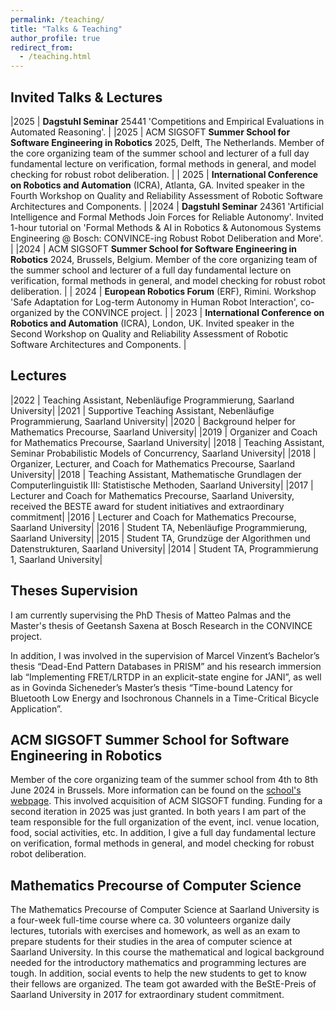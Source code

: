 ```yaml
---
permalink: /teaching/
title: "Talks & Teaching"
author_profile: true
redirect_from: 
  - /teaching.html
---
```


## Invited Talks & Lectures

|2025 | **Dagstuhl Seminar** 25441 'Competitions and Empirical Evaluations in Automated Reasoning'. |
|2025 | ACM SIGSOFT **Summer School for Software Engineering in Robotics** 2025, Delft, The Netherlands. Member of the core organizing team of the summer school and lecturer of a full day fundamental lecture on verification, formal methods in general, and model checking for robust robot deliberation. |
| 2025 | **International Conference on Robotics and Automation** (ICRA), Atlanta, GA. Invited speaker in the Fourth Workshop on Quality and Reliability Assessment of Robotic Software Architectures and Components. |
|2024 | **Dagstuhl Seminar** 24361 'Artificial Intelligence and Formal Methods Join Forces for Reliable Autonomy'. Invited 1-hour tutorial  on 'Formal Methods & AI in Robotics & Autonomous Systems Engineering @ Bosch: CONVINCE-ing Robust Robot Deliberation and More'. |
|2024 | ACM SIGSOFT **Summer School for Software Engineering in Robotics** 2024, Brussels, Belgium. Member of the core organizing team of the summer school and lecturer of a full day fundamental lecture on verification, formal methods in general, and model checking for robust robot deliberation. |
| 2024 | **European Robotics Forum** (ERF), Rimini. Workshop 'Safe Adaptation for Log-term Autonomy in Human Robot Interaction', co-organized by the CONVINCE project. |
| 2023 | **International Conference on Robotics and Automation** (ICRA), London, UK. Invited speaker in the Second Workshop on Quality and Reliability Assessment of Robotic Software Architectures and Components. |


## Lectures

|2022 |	Teaching Assistant, Nebenläufige Programmierung, Saarland University|
|2021 |	Supportive Teaching Assistant, Nebenläufige Programmierung, Saarland University|
|2020 |	Background helper for Mathematics Precourse, Saarland University|
|2019 |	Organizer and Coach for Mathematics Precourse, Saarland University|
|2018 |	Teaching Assistant, Seminar Probabilistic Models of Concurrency, Saarland University|
|2018 |	Organizer, Lecturer, and Coach for Mathematics Precourse, Saarland University|
|2018 |	Teaching Assistant, Mathematische Grundlagen der Computerlinguistik III: Statistische Methoden, Saarland University|
|2017 |	Lecturer and Coach for Mathematics Precourse, Saarland University, received the BESTE award for student initiatives and extraordinary commitment|
|2016 |	Lecturer and Coach for Mathematics Precourse, Saarland University|
|2016 |	Student TA, Nebenläufige Programmierung, Saarland University|
|2015 |	Student TA, Grundzüge der Algorithmen und Datenstrukturen, Saarland University|
|2014 |	Student TA, Programmierung 1, Saarland University|

## Theses Supervision

I am currently supervising the PhD Thesis of Matteo Palmas and the Master's thesis of Geetansh Saxena at Bosch Research in the CONVINCE project. 

In addition, I was involved in the supervision of Marcel Vinzent’s Bachelor’s thesis “Dead-End Pattern Databases in PRISM” and his research immersion lab “Implementing FRET/LRTDP in an explicit-state engine for JANI”, as well as in Govinda Sicheneder’s Master’s thesis “Time-bound Latency for Bluetooth Low Energy and Isochronous Channels in a Time-Critical Bicycle Application”.

## ACM SIGSOFT Summer School for Software Engineering in Robotics
Member of the core organizing team of the summer school from 4th to 8th June 2024 in Brussels. More information can be found on the [school's webpage](https://www.scivenia.com/en/event/summer-school-for-software-engineering-in-robotics_993/). This involved acquisition of ACM SIGSOFT funding.
Funding for a second iteration in 2025 was just granted. 
In both years I am part of the team responsible for the full organization of the event, incl. venue location, food, social activities, etc. 
In addition, I give a full day fundamental lecture on verification, formal methods in general, and model checking for robust robot deliberation.

## Mathematics Precourse of Computer Science 

The Mathematics Precourse of Computer Science at Saarland University is a four-week full-time course where ca. 30 volunteers organize daily lectures, tutorials with exercises and homework, as well as an exam to prepare students for their studies in the area of computer science at Saarland University. In this course the mathematical and logical background needed for the introductory mathematics and programming lectures are tough. In addition, social events to help the new students to get to know their fellows are organized. The team got awarded with the BeStE-Preis of Saarland University in 2017 for extraordinary student commitment.